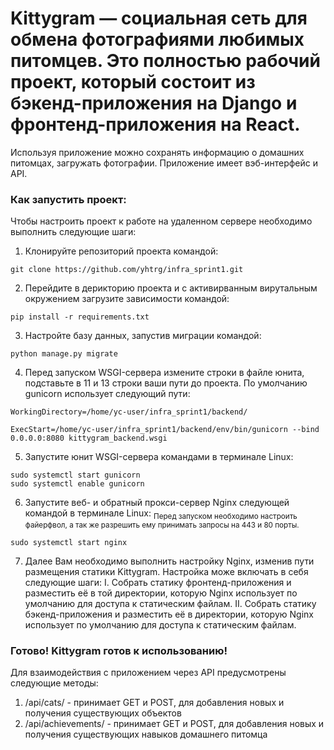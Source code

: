 # Kittygram — социальная сеть для обмена фотографиями любимых питомцев. Это полностью рабочий проект, который состоит из бэкенд-приложения на Django и фронтенд-приложения на React.

Используя приложение можно сохранять информацию о домашних питомцах, загружать фотографии. Приложение имеет вэб-интерфейс и API. 

### Как запустить проект:

Чтобы настроить проект к работе на удаленном сервере необходимо выполнить следующие шаги:

1. Клонируйте репозиторий проекта командой:
```
git clone https://github.com/yhtrg/infra_sprint1.git
```


2. Перейдите в дерикторию проекта и с активирванным вирутальным окружением загрузите зависимости командой:
```
pip install -r requirements.txt
```


3. Настройте базу данных, запустив миграции командой:
```
python manage.py migrate
```


4. Перед запуском WSGI-сервера измените строки в файле юнита, подставьте в 11 и 13 строки ваши пути до проекта. 
По умолчанию gunicorn использует следующий пути:
```
WorkingDirectory=/home/yc-user/infra_sprint1/backend/

ExecStart=/home/yc-user/infra_sprint1/backend/env/bin/gunicorn --bind 0.0.0.0:8080 kittygram_backend.wsgi
```


5. Запустите юнит WSGI-сервера командами в терминале Linux:
```
sudo systemctl start gunicorn
sudo systemctl enable gunicorn 
```


6. Запустите веб- и обратный прокси-сервер Nginx следующей командой в терминале Linux:
<sub>Перед запуском необходимо настроить файерфвол, а так же разрешить ему принимать запросы на 443 и 80 порты.<sub>
```
sudo systemctl start nginx 
```
  

7. Далее Вам необходимо выполнить настройку Nginx, изменив пути размещения статики Kittygram.
   Настройка може включать в себя следующие шаги:
    I. Собрать статику фронтенд-приложения и разместить её в той директории, которую Nginx использует по умолчанию для доступа к статическим файлам.
    II. Собрать статику бэкенд-приложения и разместить её в директории, которую Nginx использует по умолчанию для доступа к статическим файлам.
 
### Готово! Kittygram готов к использованию!

Для взаимодействия с приложением через API предусмотрены следующие методы:
1. /api/cats/ - принимает GET и POST, для добавления новых и получения существующих объектов
2. /api/achievements/ - принимает GET и POST, для добавления новых и получения существующих навыков домашнего питомца
